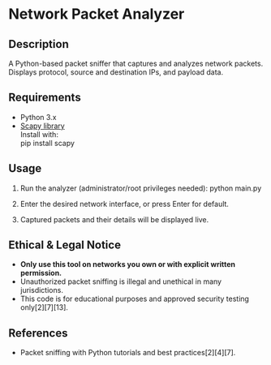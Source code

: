 # Network Packet Analyzer

## Description
A Python-based packet sniffer that captures and analyzes network packets. Displays protocol, source and destination IPs, and payload data.

## Requirements
- Python 3.x
- [Scapy library](https://pypi.org/project/scapy/)  
  Install with:  
    pip install scapy

## Usage

1. Run the analyzer (administrator/root privileges needed):
   python main.py

2. Enter the desired network interface, or press Enter for default.

3. Captured packets and their details will be displayed live.

## Ethical & Legal Notice

- **Only use this tool on networks you own or with explicit written permission.**
- Unauthorized packet sniffing is illegal and unethical in many jurisdictions.
- This code is for educational purposes and approved security testing only[2][7][13].

## References

- Packet sniffing with Python tutorials and best practices[2][4][7].
